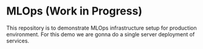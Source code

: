 # MLOps (Work in Progress)

This repository is to demonstrate MLOps infrastructure setup for production environment. For this demo we are gonna do a single server deployment of services.
